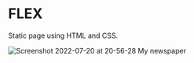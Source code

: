 # FLEX
Static page using HTML and CSS.  
  
  ![Screenshot 2022-07-20 at 20-56-28 My newspaper](https://user-images.githubusercontent.com/16053399/180070403-93bc058d-92d3-4d48-bc82-d7097b7805ac.png)

